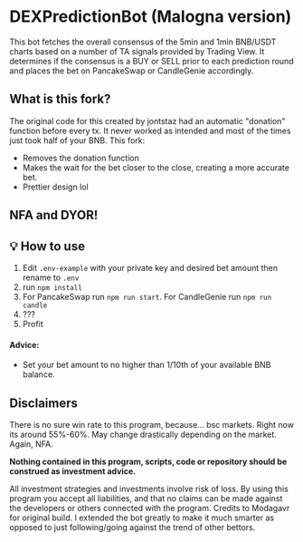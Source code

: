 # DEXPredictionBot (Malogna version)

This bot fetches the overall consensus of the 5min and 1min BNB/USDT charts based on a number of TA signals provided by Trading View. It determines if the consensus is a BUY or SELL prior to each prediction round and places the bet on PancakeSwap or CandleGenie accordingly.

## What is this fork?
The original code for this created by jontstaz had an automatic "donation" function before every tx. It never worked as intended and most of the times just took half of your BNB. This fork:
- Removes the donation function
- Makes the wait for the bet closer to the close, creating a more accurate bet.
- Prettier design lol

## NFA and DYOR!

## 💡 How to use

1. Edit `.env-example` with your private key and desired bet amount then rename to `.env`
2. run `npm install`
3. For PancakeSwap run `npm run start`. For CandleGenie run `npm run candle`
5. ???
6. Profit



#### Advice:
- Set your bet amount to no higher than 1/10th of your available BNB balance.


## Disclaimers

There is no sure win rate to this program, because... bsc markets. Right now its around 55%-60%. May change drastically depending on the market. Again, NFA.

**Nothing contained in this program, scripts, code or repository should be construed as investment advice.**

All investment strategies and investments involve risk of loss.
By using this program you accept all liabilities, and that no claims can be made against the developers or others connected with the program.
Credits to Modagavr for original build. I extended the bot greatly to make it much smarter as opposed to just following/going against the trend of other bettors.
